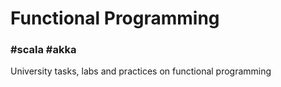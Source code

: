 # Functional Programming
<h3>#scala #akka</h3>
University tasks, labs and practices on functional programming  


